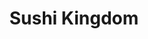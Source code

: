 ---
layout: place
title: "Sushi Kingdom"
permalink: /south-carolina/greenville/sushi-kingdom.html
stateAbbr: SC
stateName: South Carolina
cityName: Greenville
seo:
  name: "Sushi Kingdom"
  type: Restaurant
  links: http://www.sushikingdomgreenville.com/
description: "Looking for sushi in Greenville, South Carolina? Check out Sushi Kingdom for a delightful Japanese dining experience. Enjoy a variety of sushi and other dish..."
place_id: ChIJ8-XhkAMvWIgRVUjozs-Dnzc
photos:
  - name: >-
      places/ChIJ8-XhkAMvWIgRVUjozs-Dnzc/photos/AeeoHcIduPD-VRMjvrWwJhqqwlh9wLnXMIKNg3VBzOzoA_zh3-GC9qbQI51LMfatUp4abVEnVUgw2xBwi2XdW8UD7vZTZesXu1qFtxTfcQRspEDjoW55ixeY1wz0vv38VZ5H8en8IyrjzJ6vltl9u8pQLgMaVdjGkQkRbJD4-YQPVvJxCtfKsyorx0oH4Hxx0JLGcRA-HYutwlJfJGiGtxw5WChcQczvPxu1K1SeOckPe3C_icpnakHjJUROsc5QOhBrdK5YeeJSBZ1ljSYkZFURB50_6_QAhNwi0NUCdb3ykoC-ew
    widthPx: 4032
    heightPx: 3024
    authorAttributions:
      - displayName: Sushi Kingdom
        uri: https://maps.google.com/maps/contrib/110563426625482369862
        photoUri: >-
          https://lh3.googleusercontent.com/a-/ALV-UjUEMx2k0nKyaZUueoissiHnVZ8zM-NK2frxtBCqE3GQB6wXsHI=s100-p-k-no-mo
    flagContentUri: >-
      https://www.google.com/local/imagery/report/?cb_client=maps_api_places.places_api&image_key=!1e10!2sAF1QipMnlDiUoWRAOd1roX-y-4PB2_mR2EX2LMG1_j4n&hl=en-US
    googleMapsUri: >-
      https://www.google.com/maps/place//data=!3m4!1e2!3m2!1sAF1QipMnlDiUoWRAOd1roX-y-4PB2_mR2EX2LMG1_j4n!2e10!4m2!3m1!1s0x88582f0390e1e5f3:0x379f83cfcee84855
  - name: >-
      places/ChIJ8-XhkAMvWIgRVUjozs-Dnzc/photos/AeeoHcILGN3-Au54RKlw4pZfrv51rN_2vyWBcc9NgEUYH8qEAs48sntBjGWtnAS925nlqo1LmCsfXUuNlb5zB06QpFLGcYGECzmJJKypkOm2uMeR34_U_huy1nhykKCF5OJoF1Y3BRnEzBlmuVe7UkLruTAR9QYggPOPKGy2n57KUfs8DpmkdookmJ06NPGTLda7Vo2lvszpN-vql9zS5LSbDXpqGc_F-TDbniSPnUDav_YDuYFlY_qmRaVkjMNeLzalerJ8zfgMM4V8fDn6cyoEfDY9fhE8I0X1fUR9yHEiPDi6Nw
    widthPx: 617
    heightPx: 612
    authorAttributions:
      - displayName: Sushi Kingdom
        uri: https://maps.google.com/maps/contrib/110563426625482369862
        photoUri: >-
          https://lh3.googleusercontent.com/a-/ALV-UjUEMx2k0nKyaZUueoissiHnVZ8zM-NK2frxtBCqE3GQB6wXsHI=s100-p-k-no-mo
    flagContentUri: >-
      https://www.google.com/local/imagery/report/?cb_client=maps_api_places.places_api&image_key=!1e10!2sAF1QipMGLl4xcFTYSdwx2G_5DYa56lq77Ns_QzdgApCg&hl=en-US
    googleMapsUri: >-
      https://www.google.com/maps/place//data=!3m4!1e2!3m2!1sAF1QipMGLl4xcFTYSdwx2G_5DYa56lq77Ns_QzdgApCg!2e10!4m2!3m1!1s0x88582f0390e1e5f3:0x379f83cfcee84855
  - name: >-
      places/ChIJ8-XhkAMvWIgRVUjozs-Dnzc/photos/AeeoHcI_3xgzkl_Sv_yFukJHQnNwE8cX5rc5P3Rirc6vIe7qpXC33ZnEtjB-FdVIPnBLuZjXmg7LrZ_7MsEyBF-acEoEYVj20YA_-67X08u2-5UxwVkYnkXQg1Kihmbs4DbnFo_qd_zAulv6-aPDq25lzJfVH_hhkIScqjhQE4ojnHr6kviZ1eYCGaVtn96qyxnFy9gAeLj-OKU429-DC6mjN2hs1_ORYVT9YCSrdwiei_fiR5SoFAq3SvdpTG4Ypu7-kb4JlbNU78Hmqy8OJQtYFtp_TnPDnGtt8RxSSp4vbmqeO0HDLe331At8TVTA3vDSBN5Fe6d7n7dtqAmpABLU0ba3ZRcjxbqaPMFhsVVA9YSRENW4buMVhI43ad8nAEk5J_I0lXc6BhNUHnR0THw4CDGGHU3NsWe3uCEPA7MItg4zMA
    widthPx: 4000
    heightPx: 2252
    authorAttributions:
      - displayName: Anton Gretz
        uri: https://maps.google.com/maps/contrib/100160699360713816981
        photoUri: >-
          https://lh3.googleusercontent.com/a/ACg8ocKnpyfiAWimnxuGg-Wy-DuJXchx1mJyCwqVt1YzTpazyZOtLg=s100-p-k-no-mo
    flagContentUri: >-
      https://www.google.com/local/imagery/report/?cb_client=maps_api_places.places_api&image_key=!1e10!2sCIHM0ogKEICAgICX85nvdQ&hl=en-US
    googleMapsUri: >-
      https://www.google.com/maps/place//data=!3m4!1e2!3m2!1sCIHM0ogKEICAgICX85nvdQ!2e10!4m2!3m1!1s0x88582f0390e1e5f3:0x379f83cfcee84855
  - name: >-
      places/ChIJ8-XhkAMvWIgRVUjozs-Dnzc/photos/AeeoHcKumMrhdOz5gH4aD2BKzPASK1Djfz0QYlqKBCo7VSH9Czg-21UqPoBbkRR1UhtCUBwC9blMdxLRPv_9ZhzRcD2QzhobAPqJSRfIFVNByYAQaAg_a1lB2CC9Jo1Vh9JC5_wSiX6qOZio55PdREDd7i5fss5-hNXo-BRzI3AmtN-vgowItZ-xNbMwjySq9nAWWjJlOXRMGKvIeB4gfZjnzzOinT1ax-WQiJWbyfa7_OZq12QI5iYUlxZg6jo8XDyiuqw53ww9BYlq_hmuUmH5b65paYmE0lCWY57fft8UXJJsoFw2AR0FzR_UFpeKr3hCoc2jA7vH1rDc8m_Xl1QFugnX862caxFTOAOCdfwfowb4ldRzNQ4p6vb3jnIu2Jgxji8cmllNR7tH6x79fiVMg3VfemDNHEW3wCw0joJ4iiFpukwR
    widthPx: 4032
    heightPx: 3024
    authorAttributions:
      - displayName: Chief Dennis Ray
        uri: https://maps.google.com/maps/contrib/101983129075957605563
        photoUri: >-
          https://lh3.googleusercontent.com/a-/ALV-UjWFXxac0Y9Zx4Wn3uQ5CADuXOjWIOtSXZSr_ZiPn6fNoTvgfkY=s100-p-k-no-mo
    flagContentUri: >-
      https://www.google.com/local/imagery/report/?cb_client=maps_api_places.places_api&image_key=!1e10!2sCIHM0ogKEICAgICD6fPq6wE&hl=en-US
    googleMapsUri: >-
      https://www.google.com/maps/place//data=!3m4!1e2!3m2!1sCIHM0ogKEICAgICD6fPq6wE!2e10!4m2!3m1!1s0x88582f0390e1e5f3:0x379f83cfcee84855
  - name: >-
      places/ChIJ8-XhkAMvWIgRVUjozs-Dnzc/photos/AeeoHcJFmYIrhsW64WR4YRUIbn7woFvNscRVHlA1eO0yyZWjKC8Tt5y6gP_B_hiPo0HyPwizIvaxM4X_doT7yYFCq3v2dtpJYDHYeOzxdSVQaTxRqthmEcaSUn8TAWPhuAUWDyPXT-EHTiUynx3bBRUuXBYNIFJFzG6LqU68uQyAQpv9ytsy71MKN68687VSGQecoW5a4ELH1rHhWAl3ayjMyxr5lygqPv0OxdC_bpfnWC5QdcAfzRNhnY4koR4OyNLrPwGKV0Qz3qSXGOM41dKkN0mbxkiEwpuNNFFtn8DXp41PJymFe-ndpQVUJI1Ex1uttW3XTzCsuTrtiP2Gnhchjg66RXw1HQFPlKzGpZx8QWXZ_HyZzRypRPLKQKtkRs06ip1Fsa_zmFJ5LEvqE6iJXBYkKDxjefT66K2PEyzkJN1hGg
    widthPx: 3617
    heightPx: 2665
    authorAttributions:
      - displayName: Andrew M
        uri: https://maps.google.com/maps/contrib/108424523252628533175
        photoUri: >-
          https://lh3.googleusercontent.com/a/ACg8ocILJGjn-vr1J2g9rkz0AVp3TGojRybkv4MvInehjJwCsN_mzw=s100-p-k-no-mo
    flagContentUri: >-
      https://www.google.com/local/imagery/report/?cb_client=maps_api_places.places_api&image_key=!1e10!2sCIHM0ogKEICAgMCg6YL8MQ&hl=en-US
    googleMapsUri: >-
      https://www.google.com/maps/place//data=!3m4!1e2!3m2!1sCIHM0ogKEICAgMCg6YL8MQ!2e10!4m2!3m1!1s0x88582f0390e1e5f3:0x379f83cfcee84855
  - name: >-
      places/ChIJ8-XhkAMvWIgRVUjozs-Dnzc/photos/AeeoHcLnZt5KYsGeMIB6fhJulyqjaMdlcsXCZ5Azi5dYfYj3vXG38IgH_GLCNSVIcLKeBNB9eQx817OYqC_XECfKDbjv1rhccmnZoap23kCEMaVv7SJYavb8i_e1chJzwys9IHWVKLEn90TH__jbUzvFwKmRoS1Fv-imYpu8cca678nBuVcYncbEucvrS7MmIdabHir4_XTGzfcpJ8hMVZu5-Jk2sHJx-u5r9EFFF7EVFSZTEQx_0b6kl5A5uL3auDccCK1_dQ1a61JviF2queXgwu9aSADGzNId6atU4Xcir9HIDQ
    widthPx: 1242
    heightPx: 1366
    authorAttributions:
      - displayName: Sushi Kingdom
        uri: https://maps.google.com/maps/contrib/110563426625482369862
        photoUri: >-
          https://lh3.googleusercontent.com/a-/ALV-UjUEMx2k0nKyaZUueoissiHnVZ8zM-NK2frxtBCqE3GQB6wXsHI=s100-p-k-no-mo
    flagContentUri: >-
      https://www.google.com/local/imagery/report/?cb_client=maps_api_places.places_api&image_key=!1e10!2sAF1QipOPjnmGLTh7yVkWy-MKG-kXZKEpRWYLnBI8aWfs&hl=en-US
    googleMapsUri: >-
      https://www.google.com/maps/place//data=!3m4!1e2!3m2!1sAF1QipOPjnmGLTh7yVkWy-MKG-kXZKEpRWYLnBI8aWfs!2e10!4m2!3m1!1s0x88582f0390e1e5f3:0x379f83cfcee84855
  - name: >-
      places/ChIJ8-XhkAMvWIgRVUjozs-Dnzc/photos/AeeoHcI0MnepptR7PRnv3ZRvGxZ1bWemqP7u5iwqp8FubTfhz-DgIAATO96wVO6z1gNVBd1p4EZsL3_zq75XHrZRMQ4nbvc1Wgc0jaKsTBKTwbhV5dTEGxx4BV_M5zGNvcwCwc5e5AZVyKlc5VMQqqI-wfwSDxDZs9FCcHffa-iU9DL_m6HZu0lQB7IT0w9ewH3RyGUIseBWri2FoyiOmoT4sduBZgELF4RTmJEFf1z9BlCekuBrgCyK5vldtRWNxgHgRWSh4XM5HikDVp-XExik-lnkujttsHL4JB6TwznEL8Xhx3lEamZZ2PRY_Hd_99y-PShjr_Pg2P62TkrZr4TrEaOb3MhsRtk5xl3TDhPrgvVRVC3qdkv79nKw4JzUg48yf8XOtsxf9JamqD4-a8DqI0e6RICx-Ik7TMC43ErTln08gw
    widthPx: 4032
    heightPx: 3024
    authorAttributions:
      - displayName: Larry Gross
        uri: https://maps.google.com/maps/contrib/115003431013876723323
        photoUri: >-
          https://lh3.googleusercontent.com/a-/ALV-UjWU7_9gg2j42vRChdHYCZXDqeMTUJjRTWfT9p1ulhAMdviKaLyp=s100-p-k-no-mo
    flagContentUri: >-
      https://www.google.com/local/imagery/report/?cb_client=maps_api_places.places_api&image_key=!1e10!2sCIHM0ogKEICAgICb17mYQQ&hl=en-US
    googleMapsUri: >-
      https://www.google.com/maps/place//data=!3m4!1e2!3m2!1sCIHM0ogKEICAgICb17mYQQ!2e10!4m2!3m1!1s0x88582f0390e1e5f3:0x379f83cfcee84855
  - name: >-
      places/ChIJ8-XhkAMvWIgRVUjozs-Dnzc/photos/AeeoHcLTDpukQM3JyIv4ec2b2Zl0LI4TaK4NiGN2Mn5_bj1aa7pGxVxE_cO24Kiz9QS6xMTEdV8_noL4cToWuKDIAVWN7-qKiDsW-YHqHSepxxBaEVp0iTgHUomGvFNwrvvxHo9oEwDKe_Ohe7EuqKE_l8jpsdSoa0dphSCQt8lCWUB5JwJzgwPaApBPAYUwVnzKP1DGnQZfgkya5BcGg3pfntyHvRJGMGRpQrLBUByBnUeH5WiegjPj5-fC7JIrOgzETuBOrptUh3FfmOSHj3R_kbtsIXVLspDOQeSGVLOyHIFd-hbHIKv5luOHTpBYKJklsRpaM9AX8qgDoAosHetrqQuvvhdYXacz7TwYoELQPEOWG6JQzVkPIAvM-ODO-b9hbaJMjYoXbldytLRAbVq-Sn9wV8jmzcF2J-hLcESv_X7a9Us
    widthPx: 3000
    heightPx: 4000
    authorAttributions:
      - displayName: Mark Ledford
        uri: https://maps.google.com/maps/contrib/106522032978454172606
        photoUri: >-
          https://lh3.googleusercontent.com/a-/ALV-UjV4WQgNMNqzCsuztdXsToWE0dDXyeNGjzIQw-Rom6NlpJpTBHQK=s100-p-k-no-mo
    flagContentUri: >-
      https://www.google.com/local/imagery/report/?cb_client=maps_api_places.places_api&image_key=!1e10!2sCIHM0ogKEICAgICz9b3UzAE&hl=en-US
    googleMapsUri: >-
      https://www.google.com/maps/place//data=!3m4!1e2!3m2!1sCIHM0ogKEICAgICz9b3UzAE!2e10!4m2!3m1!1s0x88582f0390e1e5f3:0x379f83cfcee84855
  - name: >-
      places/ChIJ8-XhkAMvWIgRVUjozs-Dnzc/photos/AeeoHcJAjcym0xkT0Oiwfyng_PNoT0QZXxufaMajq5LpHj9NaywEv64a0FiRVv5C49wyTfEsR_RMme9ermk-080pWKahNs8OzBkNpnHBPnkRhS21rQjiKihA6hlUzJv79HiMMJz2gKk63J5oAEXqf4FirNkMR6i-5fNbCZnjq3hnlcXcR2taRQtIqUrrpzbkQF5GLbKyHQH3mecefYBdCUYHJF_EoRgjYYru5PhDI5ndaUqctQ--MBXXPIOiI8N4cAih3D0LqJA0RcUSuZljzy9ylGfzaBSWNJp8_tKdu53Hb294puZr0ILOq-0JTW6aNSkBAu1qb2mcKg0Gzc5JunP8oRuCL8svHW1KtuO1iyB-FSF-HT6Km1HQWIFmzW094oOUHpJfjeUfqPqIJkWRXN1sp246Hm1h_14PfZY_PTxGv6Q
    widthPx: 4032
    heightPx: 3024
    authorAttributions:
      - displayName: Linda Green
        uri: https://maps.google.com/maps/contrib/118067172362650778650
        photoUri: >-
          https://lh3.googleusercontent.com/a/ACg8ocJn456CpHSVH-aeYHBQQynsvh6lR2F-vRux7OJJVBWhR95H7Q=s100-p-k-no-mo
    flagContentUri: >-
      https://www.google.com/local/imagery/report/?cb_client=maps_api_places.places_api&image_key=!1e10!2sCIHM0ogKEICAgIDe1-uwZQ&hl=en-US
    googleMapsUri: >-
      https://www.google.com/maps/place//data=!3m4!1e2!3m2!1sCIHM0ogKEICAgIDe1-uwZQ!2e10!4m2!3m1!1s0x88582f0390e1e5f3:0x379f83cfcee84855
  - name: >-
      places/ChIJ8-XhkAMvWIgRVUjozs-Dnzc/photos/AeeoHcI7IBPsL3I0syidzw0OWkHxiBfi9TuRzDxJcLePFmaFymQ-r1iG9-LqB-AQXg3cao57uMhn1xidI-q2xTp72Saem1dw-HEf2fH9CDiQfPUbecDpyNXKWzf79zzi_3jYJsIZOwK1YksCqLPHm1WSg4spj3OfjtnICDb4OQ5xf4GGY7PLZGdRwwfZKHbKJGne-OTXZ1Ulbvz1hEny4n0Jq0yy8doMBlTwuQzLdMYYAZFOi8y4n8IUUMrAdLGMvazmx3JtTJuYPMiZ2cYojgiN39je3ZLEZCqe6rP_AKX9aXYsfHFvExpHD0Sk1S-56Q08TGDkCV4kkRG5O-jPmzrbnFjvV87Md3tmGKaeNTnH42uNV3jBfiSK2Ku6z1qmJyURQ0Xx3jAlovvsVzLB6e_gN6lFucAt7DnjXSwqcCnsNds
    widthPx: 4032
    heightPx: 3024
    authorAttributions:
      - displayName: BuffaloSteve
        uri: https://maps.google.com/maps/contrib/109997626160810060065
        photoUri: >-
          https://lh3.googleusercontent.com/a-/ALV-UjWxPtR0YOpJbXT84hoCYHCQaMZ-vUAkMegWdR-1ef-iR49RLtSv-A=s100-p-k-no-mo
    flagContentUri: >-
      https://www.google.com/local/imagery/report/?cb_client=maps_api_places.places_api&image_key=!1e10!2sCIHM0ogKEICAgICnx5SObg&hl=en-US
    googleMapsUri: >-
      https://www.google.com/maps/place//data=!3m4!1e2!3m2!1sCIHM0ogKEICAgICnx5SObg!2e10!4m2!3m1!1s0x88582f0390e1e5f3:0x379f83cfcee84855
address: 1117 Woodruff Rd Suite A, Greenville, SC 29607, USA
street: 1117 Woodruff Rd Suite A
city: Greenville
state: SC
zip: '29607'
country: USA
neighborhood: null
latitude: '34.831100'
longitude: '-82.304498'
accessibility_options:
  wheelchairAccessibleParking: true
  wheelchairAccessibleEntrance: true
  wheelchairAccessibleRestroom: true
  wheelchairAccessibleSeating: true
business_status: OPERATIONAL
name: Sushi Kingdom
google_maps_links:
  directionsUri: >-
    https://www.google.com/maps/dir//''/data=!4m7!4m6!1m1!4e2!1m2!1m1!1s0x88582f0390e1e5f3:0x379f83cfcee84855!3e0
  placeUri: https://maps.google.com/?cid=4008067121935829077
  writeAReviewUri: >-
    https://www.google.com/maps/place//data=!4m3!3m2!1s0x88582f0390e1e5f3:0x379f83cfcee84855!12e1
  reviewsUri: >-
    https://www.google.com/maps/place//data=!4m4!3m3!1s0x88582f0390e1e5f3:0x379f83cfcee84855!9m1!1b1
  photosUri: >-
    https://www.google.com/maps/place//data=!4m3!3m2!1s0x88582f0390e1e5f3:0x379f83cfcee84855!10e5
primary_type: Sushi Restaurant
opening_hours:
  regular: null
  current: null
secondary_opening_hours:
  regular:
    weekdayDescriptions: null
    type: null
  current:
    weekdayDescriptions: null
    type: null
phone: (864) 243-8313
price_level: PRICE_LEVEL_MODERATE
price_range: $20 &ndash; $30
rating: '4.5'
rating_count: 1832
website: http://www.sushikingdomgreenville.com/
reviews:
  - name: >-
      places/ChIJ8-XhkAMvWIgRVUjozs-Dnzc/reviews/ChdDSUhNMG9nS0VJQ0FnTUNndFktVHh3RRAB
    relativePublishTimeDescription: a month ago
    rating: 5
    text:
      text: >-
        The $28.95 all you can eat is worth every single penny. We bring our
        hungry boys and they get their moneys worth every single time. The fish
        is fresh and customizations are very easy to make. We love our servers
        and they make us feel like we’re at home every time we walk in.
      languageCode: en
    originalText:
      text: >-
        The $28.95 all you can eat is worth every single penny. We bring our
        hungry boys and they get their moneys worth every single time. The fish
        is fresh and customizations are very easy to make. We love our servers
        and they make us feel like we’re at home every time we walk in.
      languageCode: en
    authorAttribution:
      displayName: thatscentsylife
      uri: https://www.google.com/maps/contrib/104315918234921704042/reviews
      photoUri: >-
        https://lh3.googleusercontent.com/a-/ALV-UjWgyME_AXhDLaOrIShCtiHhsnPwmRjL3UXp2gpsDjdqPgYqDgHntA=s128-c0x00000000-cc-rp-mo-ba6
    publishTime: '2025-02-19T17:01:51.115525Z'
    flagContentUri: >-
      https://www.google.com/local/review/rap/report?postId=ChdDSUhNMG9nS0VJQ0FnTUNndFktVHh3RRAB&d=17924085&t=1
    googleMapsUri: >-
      https://www.google.com/maps/reviews/data=!4m6!14m5!1m4!2m3!1sChdDSUhNMG9nS0VJQ0FnTUNndFktVHh3RRAB!2m1!1s0x88582f0390e1e5f3:0x379f83cfcee84855
  - name: >-
      places/ChIJ8-XhkAMvWIgRVUjozs-Dnzc/reviews/ChZDSUhNMG9nS0VJQ0FnSURfZ1pUbmVnEAE
    relativePublishTimeDescription: 2 months ago
    rating: 3
    text:
      text: >-
        Looking 👀 for an affordable meal for lunch this restaurant is it they
        have all you can eat for $18.99 there one menu for all you can eat and
        everything on it. You can get as much as you want. You just have to eat
        it all the restaurant charges you per one sushi which is a $1.00 that’s
        left on your plate before they put it in. to go box so just be aware of
        that also the restaurant closes at 2:30pm and preparing for dinner. The
        cool thing about it. Is you get to see your sushi being prepared right
        in front of you the kitchen area is in the middle of the restaurant. Our
        was server was not the best server not train. Didn’t know the menu very
        well thank God it’s just sushi. I tried several types of rolls. My
        favorite is the hot girl Rolls had a spicy mango sauce and a crunchy top
        for on the sushi. That was my first time tasting something like that,
        and it was really good. It has shrimp inside of it. They also have fried
        rice and other side items that you could get during this buffet time. I
        decided to try their cocktail menu which they have a bar, but it’s on
        the other side of the wall and try the drunken monkey drink and it was
        really good. It was $10 though overall, I enjoyed my time I was just
        confused to why they charge per item left on your plate. The manager was
        really nice regards to explaining it
      languageCode: en
    originalText:
      text: >-
        Looking 👀 for an affordable meal for lunch this restaurant is it they
        have all you can eat for $18.99 there one menu for all you can eat and
        everything on it. You can get as much as you want. You just have to eat
        it all the restaurant charges you per one sushi which is a $1.00 that’s
        left on your plate before they put it in. to go box so just be aware of
        that also the restaurant closes at 2:30pm and preparing for dinner. The
        cool thing about it. Is you get to see your sushi being prepared right
        in front of you the kitchen area is in the middle of the restaurant. Our
        was server was not the best server not train. Didn’t know the menu very
        well thank God it’s just sushi. I tried several types of rolls. My
        favorite is the hot girl Rolls had a spicy mango sauce and a crunchy top
        for on the sushi. That was my first time tasting something like that,
        and it was really good. It has shrimp inside of it. They also have fried
        rice and other side items that you could get during this buffet time. I
        decided to try their cocktail menu which they have a bar, but it’s on
        the other side of the wall and try the drunken monkey drink and it was
        really good. It was $10 though overall, I enjoyed my time I was just
        confused to why they charge per item left on your plate. The manager was
        really nice regards to explaining it
      languageCode: en
    authorAttribution:
      displayName: '#Inspirational Nurse_RN Tiara'
      uri: https://www.google.com/maps/contrib/109599299311762400792/reviews
      photoUri: >-
        https://lh3.googleusercontent.com/a-/ALV-UjWVprQoDnRzBa1qmpdqivXNRv7TiHtiMgpLvDAsY7GCqE0wndWd=s128-c0x00000000-cc-rp-mo-ba4
    publishTime: '2025-01-24T16:35:02.987689Z'
    flagContentUri: >-
      https://www.google.com/local/review/rap/report?postId=ChZDSUhNMG9nS0VJQ0FnSURfZ1pUbmVnEAE&d=17924085&t=1
    googleMapsUri: >-
      https://www.google.com/maps/reviews/data=!4m6!14m5!1m4!2m3!1sChZDSUhNMG9nS0VJQ0FnSURfZ1pUbmVnEAE!2m1!1s0x88582f0390e1e5f3:0x379f83cfcee84855
  - name: >-
      places/ChIJ8-XhkAMvWIgRVUjozs-Dnzc/reviews/ChZDSUhNMG9nS0VJQ0FnTURRX29ER0JREAE
    relativePublishTimeDescription: a month ago
    rating: 5
    text:
      text: >-
        My wife and I came here a few years ago and were not impressed by the
        service but we were on this side of town doing some shopping and I
        really wanted sushi so we decided to to give it another shot. It was a
        great experience! Our server Micheal was very kind and attentive and the
        food came out quickly and was very good. I hate food waste so I really
        appreciate their policy of making people pay if they order more than
        they can eat and having them take the left overs with them.
      languageCode: en
    originalText:
      text: >-
        My wife and I came here a few years ago and were not impressed by the
        service but we were on this side of town doing some shopping and I
        really wanted sushi so we decided to to give it another shot. It was a
        great experience! Our server Micheal was very kind and attentive and the
        food came out quickly and was very good. I hate food waste so I really
        appreciate their policy of making people pay if they order more than
        they can eat and having them take the left overs with them.
      languageCode: en
    authorAttribution:
      displayName: Luke Summerlin
      uri: https://www.google.com/maps/contrib/105988354669508572101/reviews
      photoUri: >-
        https://lh3.googleusercontent.com/a/ACg8ocIEOSVFoSC2JDyH8Kt92IbaSy0UAdDs05Lv_U7yAEyo6b15pg=s128-c0x00000000-cc-rp-mo-ba3
    publishTime: '2025-03-11T10:32:52.719593Z'
    flagContentUri: >-
      https://www.google.com/local/review/rap/report?postId=ChZDSUhNMG9nS0VJQ0FnTURRX29ER0JREAE&d=17924085&t=1
    googleMapsUri: >-
      https://www.google.com/maps/reviews/data=!4m6!14m5!1m4!2m3!1sChZDSUhNMG9nS0VJQ0FnTURRX29ER0JREAE!2m1!1s0x88582f0390e1e5f3:0x379f83cfcee84855
  - name: >-
      places/ChIJ8-XhkAMvWIgRVUjozs-Dnzc/reviews/ChdDSUhNMG9nS0VJQ0FnSUNueDVUYWdRRRAB
    relativePublishTimeDescription: 6 months ago
    rating: 4
    text:
      text: >-
        $28 all you can eat. 2 hour max. Waste and take-away not allowed.

        15 pieces max on sushi or sashimi. Then it’s a $.75 up charge per piece.

        Good deal if you can eat at least 3 rolls and a few appetizers.

        The waitress was slow and kept bringing me 1 piece of sushi even though
        I wanted 3 pieces at a time.

        Not a bad deal if you are hungry.
      languageCode: en
    originalText:
      text: >-
        $28 all you can eat. 2 hour max. Waste and take-away not allowed.

        15 pieces max on sushi or sashimi. Then it’s a $.75 up charge per piece.

        Good deal if you can eat at least 3 rolls and a few appetizers.

        The waitress was slow and kept bringing me 1 piece of sushi even though
        I wanted 3 pieces at a time.

        Not a bad deal if you are hungry.
      languageCode: en
    authorAttribution:
      displayName: BuffaloSteve
      uri: https://www.google.com/maps/contrib/109997626160810060065/reviews
      photoUri: >-
        https://lh3.googleusercontent.com/a-/ALV-UjWxPtR0YOpJbXT84hoCYHCQaMZ-vUAkMegWdR-1ef-iR49RLtSv-A=s128-c0x00000000-cc-rp-mo-ba5
    publishTime: '2024-09-30T15:46:19.915608Z'
    flagContentUri: >-
      https://www.google.com/local/review/rap/report?postId=ChdDSUhNMG9nS0VJQ0FnSUNueDVUYWdRRRAB&d=17924085&t=1
    googleMapsUri: >-
      https://www.google.com/maps/reviews/data=!4m6!14m5!1m4!2m3!1sChdDSUhNMG9nS0VJQ0FnSUNueDVUYWdRRRAB!2m1!1s0x88582f0390e1e5f3:0x379f83cfcee84855
  - name: >-
      places/ChIJ8-XhkAMvWIgRVUjozs-Dnzc/reviews/ChZDSUhNMG9nS0VJQ0FnSUNINjQzOVpnEAE
    relativePublishTimeDescription: 7 months ago
    rating: 3
    text:
      text: >-
        Food was mediocre if you are doing the all-you-can-eat its about $30 per
        person, not including the drink. It was too busy on a Saturday and long
        waits. Some food wouldn't arrive and we had to ask for it a few times.
        Poor sushi choices. The special rolls were not special and small. Just
        being honest is All. The Pepper Tuna was delicious.
      languageCode: en
    originalText:
      text: >-
        Food was mediocre if you are doing the all-you-can-eat its about $30 per
        person, not including the drink. It was too busy on a Saturday and long
        waits. Some food wouldn't arrive and we had to ask for it a few times.
        Poor sushi choices. The special rolls were not special and small. Just
        being honest is All. The Pepper Tuna was delicious.
      languageCode: en
    authorAttribution:
      displayName: Eugene Buha
      uri: https://www.google.com/maps/contrib/110299685261910951816/reviews
      photoUri: >-
        https://lh3.googleusercontent.com/a/ACg8ocLwWe1EKr47i2E8fPMYNXwRkmLJJBe4l8TpI0yxssmIxFL6Sw=s128-c0x00000000-cc-rp-mo
    publishTime: '2024-09-09T04:06:21.342121Z'
    flagContentUri: >-
      https://www.google.com/local/review/rap/report?postId=ChZDSUhNMG9nS0VJQ0FnSUNINjQzOVpnEAE&d=17924085&t=1
    googleMapsUri: >-
      https://www.google.com/maps/reviews/data=!4m6!14m5!1m4!2m3!1sChZDSUhNMG9nS0VJQ0FnSUNINjQzOVpnEAE!2m1!1s0x88582f0390e1e5f3:0x379f83cfcee84855
parking_options:
  freeParkingLot: true
  freeStreetParking: true
  valetParking: false
payment_options:
  acceptsCreditCards: true
  acceptsDebitCards: true
  acceptsCashOnly: false
  acceptsNfc: true
allow_dogs: null
curbside_pickup: true
delivery: true
dine_in: true
good_for_children: true
good_for_groups: true
good_for_sports: false
live_music: false
menu_for_children: true
outdoor_seating: true
reservable: true
restroom: true
serves_beer: true
serves_breakfast: true
serves_brunch: false
serves_cocktails: true
serves_coffee: null
serves_dinner: true
serves_dessert: true
serves_lunch: true
serves_vegetarian_food: true
serves_wine: true
takeout: true
summary: null

---